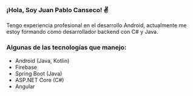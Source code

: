 ### ¡Hola, Soy Juan Pablo Canseco! ✌️
Tengo experiencia profesional en el desarrollo Android, actualmente me estoy formando como desarrollador backend con C# y Java.

### Algunas de las tecnologías que manejo:
- Android (Java, Kotlin)
- Firebase
- Spring Boot (Java)
- ASP.NET Core (C#)
- Angular

